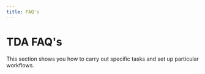 ```yaml
---
title: FAQ's
---
```


# TDA FAQ's

This section shows you how to carry out specific tasks and set up particular workflows.